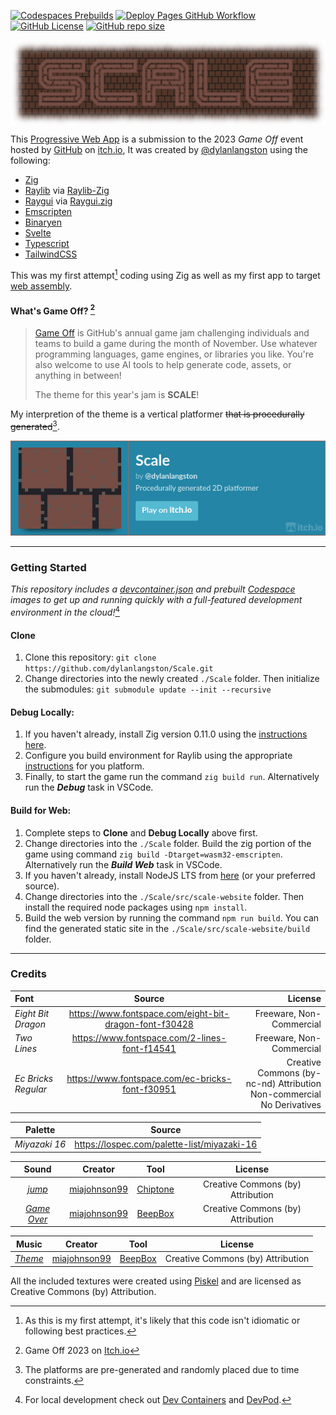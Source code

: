 [//]: https://github.com/adam-p/markdown-here/wiki/Markdown-Cheatsheet
[![Codespaces Prebuilds](https://github.com/dylanlangston/Scale/actions/workflows/codespaces/create_codespaces_prebuilds/badge.svg)](https://github.com/dylanlangston/Scale/actions/workflows/codespaces/create_codespaces_prebuilds)
[![Deploy Pages GitHub Workflow](https://img.shields.io/github/actions/workflow/status/dylanlangston/Scale/DeployPages.yml?label=Deploy%20Pages)](https://github.com/dylanlangston/Scale/actions/workflows/DeployPages.yml)
[![GitHub License](https://img.shields.io/github/license/dylanlangston/Scale)](https://github.com/dylanlangston/Scale/blob/main/LICENSE)
[![GitHub repo size](https://img.shields.io/github/repo-size/dylanlangston/Scale)](https://api.github.com/repos/dylanlangston/scale)

<a href="https://scale.dylanlangston.com/" title="Scale Game 🧗‍♂️">
  <p align="center">
    <img src="./src/scale-website/static/banner.png" alt="Scale Game 🧗‍♂️" align="center"></img>
  </p>
</a>

This [Progressive Web App](https://developer.mozilla.org/en-US/docs/Web/Progressive_web_apps) is a submission to the 2023 *Game Off* event hosted by [GitHub](https://github.com/) on [itch.io](https://itch.io/), It was created by [@dylanlangston](https://github.com/dylanlangston) using the following:
- [Zig](https://ziglang.org/)
- [Raylib](https://www.raylib.com/) via [Raylib-Zig](https://github.com/Not-Nik/raylib-zig/tree/devel)
- [Raygui](https://github.com/raysan5/raygui) via [Raygui.zig](https://github.com/ryupold/raygui.zig)
- [Emscripten](https://emscripten.org/)
- [Binaryen](https://github.com/WebAssembly/binaryen)
- [Svelte](https://svelte.dev/)
- [Typescript](https://www.typescriptlang.org/)
- [TailwindCSS](https://tailwindcss.com/)

This was my first attempt[^1] coding using Zig as well as my first app to target [web assembly](https://developer.mozilla.org/en-US/docs/WebAssembly). 

#### What's Game Off? [^2]

> [Game Off](https://itch.io/jam/game-off-2023) is GitHub's annual game jam challenging individuals and teams to build a game during the month of November. Use whatever programming languages, game engines, or libraries you like. You're also welcome to use AI tools to help generate code, assets, or anything in between!
>
> The theme for this year's jam is **SCALE**!

My interpretion of the theme is a vertical platformer ~~that is procedurally generated~~[^3]. 

<a href="https://dylanlangston.itch.io/scale">![Play on Itch.io](itch.io-banner.png)</a>

------

### Getting Started
*This repository includes a [devcontainer.json](https://github.com/dylanlangston/Scale/blob/main/.devcontainer/devcontainer.json) and prebuilt [Codespace](https://docs.github.com/en/codespaces/getting-started/quickstart) images to get up and running quickly with a full-featured development environment in the cloud!*[^4]

#### Clone
1. Clone this repository: `git clone https://github.com/dylanlangston/Scale.git`
2. Change directories into the newly created `./Scale` folder. Then initialize the submodules: `git submodule update --init --recursive`

#### Debug Locally:
1. If you haven't already, install Zig version 0.11.0 using the [instructions here](https://ziglang.org/learn/getting-started/#installing-zig).
2. Configure you build environment for Raylib using the appropriate [instructions](https://github.com/raysan5/raylib/wiki#development-platforms) for you platform.
3. Finally, to start the game run the command `zig build run`. Alternatively run the **_Debug_** task in VSCode.

#### Build for Web:
1. Complete steps to __Clone__ and __Debug Locally__ above first.
2. Change directories into the `./Scale` folder. Build the zig portion of the game using command `zig build -Dtarget=wasm32-emscripten`. Alternatively run the **_Build Web_** task in VSCode.
3. If you haven't already, install NodeJS LTS from [here](https://nodejs.org/en/download) (or your preferred source).
4. Change directories into the `./Scale/src/scale-website` folder. Then install the required node packages using `npm install`.
5. Build the web version by running the command `npm run build`. You can find the generated static site in the `./Scale/src/scale-website/build` folder.

------

### Credits
| Font | Source | License |
|:---- |:------:| -------:|
| _Eight Bit Dragon_ | https://www.fontspace.com/eight-bit-dragon-font-f30428 | Freeware, Non-Commercial |
| _Two Lines_ | https://www.fontspace.com/2-lines-font-f14541 | Freeware, Non-Commercial |
| _Ec Bricks Regular_ | https://www.fontspace.com/ec-bricks-font-f30951 | Creative Commons (by-nc-nd) Attribution <br/>Non-commercial No Derivatives |

| Palette | Source |
|:-------:|:------:|
| _Miyazaki 16_ | https://lospec.com/palette-list/miyazaki-16 |

| Sound | Creator | Tool | License |
|:-------:|:------:|:---:|:-------:|
| _[jump](./src/Sounds/jump.ogg)_ | [miajohnson99](https://github.com/miajohnson99) | [Chiptone](https://sfbgames.itch.io/chiptone) | Creative Commons (by) Attribution |
| _[Game Over](./src/Sounds/GameOver.ogg)_ | [miajohnson99](https://github.com/miajohnson99) | [BeepBox](https://www.beepbox.co/) | Creative Commons (by) Attribution |

| Music | Creator | Tool | License |
|:-------:|:------:|:---:|:-------:|
| _[Theme](./src/Music/theme.ogg)_ | [miajohnson99](https://github.com/miajohnson99) | [BeepBox](https://www.beepbox.co/) | Creative Commons (by) Attribution |

All the included textures were created using [Piskel](https://www.piskelapp.com/p/create/sprite) and are licensed as Creative Commons (by) Attribution.

[^1]: As this is my first attempt, it's likely that this code isn't idiomatic or following best practices.
[^2]: Game Off 2023 on [Itch.io](https://itch.io/jam/game-off-2023)
[^3]: The platforms are pre-generated and randomly placed due to time constraints. 
[^4]: For local development check out [Dev Containers](https://marketplace.visualstudio.com/items?itemName=ms-vscode-remote.remote-containers) and [DevPod](https://devpod.sh/).
